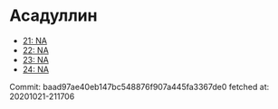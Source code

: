 # Асадуллин
- [21: NA](21.md)
- [22: NA](22.md)
- [23: NA](23.md)
- [24: NA](24.md)

Commit: baad97ae40eb147bc548876f907a445fa3367de0
 fetched at: 20201021-211706
